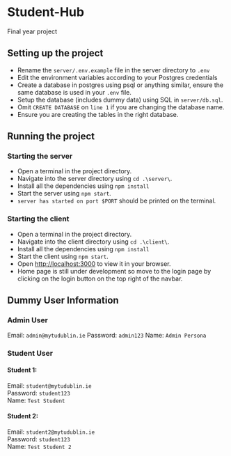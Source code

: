 # Student-Hub

Final year project

## Setting up the project

- Rename the `server/.env.example` file in the server directory to `.env`
- Edit the environment variables according to your Postgres credentials
- Create a database in postgres using psql or anything similar, ensure the same database is used in your `.env` file.
- Setup the database (includes dummy data) using SQL in `server/db.sql`.
- Omit `CREATE DATABASE` on `line 1` if you are changing the database name.
- Ensure you are creating the tables in the right database.

## Running the project

### Starting the server

- Open a terminal in the project directory.
- Navigate into the server directory using `cd .\server\`.
- Install all the dependencies using `npm install`
- Start the server using `npm start`.
- `server has started on port $PORT` should be printed on the terminal.

### Starting the client

- Open a terminal in the project directory.
- Navigate into the client directory using `cd .\client\`.
- Install all the dependencies using `npm install`
- Start the client using `npm start`.
- Open [http://localhost:3000](http://localhost:3000) to view it in your browser.
- Home page is still under development so move to the login page by clicking on the login button on the top right of the navbar.

## Dummy User Information

### Admin User

Email: `admin@mytudublin.ie`
Password: `admin123`
Name: `Admin Persona`

### Student User

#### Student 1:

Email: `student@mytudublin.ie`\
Password: `student123`\
Name: `Test Student`

#### Student 2:

Email: `student2@mytudublin.ie`\
Password: `student123`\
Name: `Test Student 2`
